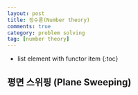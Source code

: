 ```yaml
---
layout: post
title: 정수론(Number theory)
comments: true
category: problem solving
tag: [number theory]
---
```

* list element with functor item
{:toc}

## 평면 스위핑 (Plane Sweeping)
